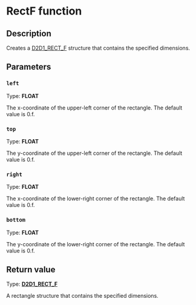 # RectF function

## Description

Creates a [D2D1_RECT_F](https://learn.microsoft.com/windows/desktop/Direct2D/d2d1-rect-f) structure that contains the specified dimensions.

## Parameters

### `left`

Type: **FLOAT**

The x-coordinate of the upper-left corner of the rectangle. The default value is 0.f.

### `top`

Type: **FLOAT**

The y-coordinate of the upper-left corner of the rectangle. The default value is 0.f.

### `right`

Type: **FLOAT**

The x-coordinate of the lower-right corner of the rectangle. The default value is 0.f.

### `bottom`

Type: **FLOAT**

The y-coordinate of the lower-right corner of the rectangle. The default value is 0.f.

## Return value

Type: **[D2D1_RECT_F](https://learn.microsoft.com/windows/desktop/Direct2D/d2d1-rect-f)**

A rectangle structure that contains the specified dimensions.